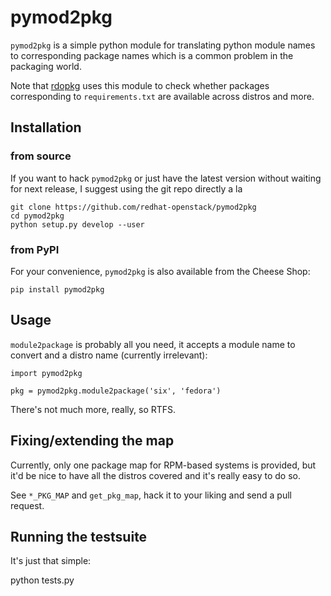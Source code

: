 # pymod2pkg

`pymod2pkg` is a simple python module for translating python module names to
corresponding package names which is a common problem in the packaging world.

Note that [rdopkg](https://github.com/redhat-openstack/rdopkg) uses this
module to check whether packages corresponding to `requirements.txt` are
available across distros and more.


## Installation


### from source

If you want to hack `pymod2pkg` or just have the latest version without
waiting for next release, I suggest using the git repo directly a la

    git clone https://github.com/redhat-openstack/pymod2pkg
    cd pymod2pkg
    python setup.py develop --user


### from PyPI

For your convenience, `pymod2pkg` is also available from the Cheese
Shop:

    pip install pymod2pkg



## Usage

`module2package` is probably all you need, it accepts a module name to convert
and a distro name (currently irrelevant):

    import pymod2pkg
    
    pkg = pymod2pkg.module2package('six', 'fedora')

There's not much more, really, so RTFS.



## Fixing/extending the map

Currently, only one package map for RPM-based systems is provided, but it'd be
nice to have all the distros covered and it's really easy to do so.

See `*_PKG_MAP` and `get_pkg_map`, hack it to your liking and send a pull
request.

## Running the testsuite
It's just that simple:

   python tests.py
